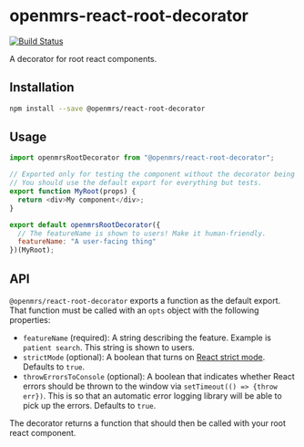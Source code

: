 # openmrs-react-root-decorator

[![Build Status](https://travis-ci.com/openmrs/openmrs-react-root-decorator.svg?branch=master)](https://travis-ci.com/openmrs/openmrs-react-root-decorator)

A decorator for root react components.

## Installation

```sh
npm install --save @openmrs/react-root-decorator
```

## Usage

```js
import openmrsRootDecorator from "@openmrs/react-root-decorator";

// Exported only for testing the component without the decorator being there.
// You should use the default export for everything but tests.
export function MyRoot(props) {
  return <div>My component</div>;
}

export default openmrsRootDecorator({
  // The featureName is shown to users! Make it human-friendly.
  featureName: "A user-facing thing"
})(MyRoot);
```

## API

`@openmrs/react-root-decorator` exports a function as the default export. That function must
be called with an `opts` object with the following properties:

- `featureName` (required): A string describing the feature. Example is `patient search`. This string is shown to users.
- `strictMode` (optional): A boolean that turns on [React strict mode](https://reactjs.org/docs/strict-mode.html).
  Defaults to `true`.
- `throwErrorsToConsole` (optional): A boolean that indicates whether React errors should be thrown to the window via
  `setTimeout(() => {throw err})`. This is so that an automatic error logging library will be able to pick up the errors.
  Defaults to `true`.

The decorator returns a function that should then be called with your root react component.
